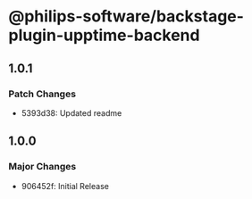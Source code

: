 # @philips-software/backstage-plugin-upptime-backend

## 1.0.1

### Patch Changes

- 5393d38: Updated readme

## 1.0.0

### Major Changes

- 906452f: Initial Release
